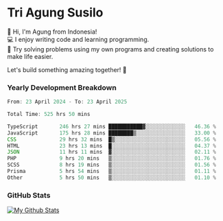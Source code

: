 # Tri Agung Susilo

👋 Hi, I'm Agung from Indonesia!<br>
💻 I enjoy writing code and learning programming.<br>
🧠 Try solving problems using my own programs and creating solutions to make life easier.

Let's build something amazing together! 🚀

### Yearly Development Breakdown

<!--START_SECTION:waka-->

```TypeScript JavaScript PHP
From: 23 April 2024 - To: 23 April 2025

Total Time: 525 hrs 50 mins

TypeScript       246 hrs 27 mins ███████████▓░░░░░░░░░░░░░   46.36 %
JavaScript       175 hrs 28 mins ████████▒░░░░░░░░░░░░░░░░   33.00 %
CSS              29 hrs 32 mins  █▒░░░░░░░░░░░░░░░░░░░░░░░   05.56 %
HTML             23 hrs 13 mins  █░░░░░░░░░░░░░░░░░░░░░░░░   04.37 %
JSON             11 hrs 11 mins  ▓░░░░░░░░░░░░░░░░░░░░░░░░   02.11 %
PHP              9 hrs 20 mins   ▒░░░░░░░░░░░░░░░░░░░░░░░░   01.76 %
SCSS             8 hrs 19 mins   ▒░░░░░░░░░░░░░░░░░░░░░░░░   01.56 %
Prisma           5 hrs 54 mins   ▒░░░░░░░░░░░░░░░░░░░░░░░░   01.11 %
Other            5 hrs 50 mins   ▒░░░░░░░░░░░░░░░░░░░░░░░░   01.10 %
```

<!--END_SECTION:waka-->

### GitHub Stats

[![My Github Stats](https://github-readme-stats.vercel.app/api?username=triagung128&show_icons=true&hide=contribs,issues&count_private=true&theme=tokyonight)](https://github.com/triagung128)

<!-- [![Top Langs](https://github-readme-stats.vercel.app/api/top-langs/?username=triagung128&layout=compact)](https://github.com/triagung128) -->
